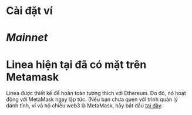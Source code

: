 # Cài đặt ví

# _Mainnet_

# Linea hiện tại đã có mặt trên Metamask 

Linea được thiết kế để hoàn toàn tương thích với Ethereum. Do đó, nó hoạt động với MetaMask ngay lập tức. (Nếu bạn chưa quen với trình quản lý danh tính, ví và hộ chiếu web3 là MetaMask, hãy bắt đầu [tại đây](https://support.metamask.io/hc/en-us/articles/360015489531).
